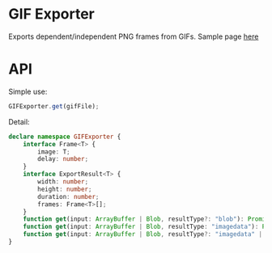 # GIF Exporter

Exports dependent/independent PNG frames from GIFs. Sample page [here](https://saschanaz.github.io/gif-exporter/)

# API

Simple use:

```ts
GIFExporter.get(gifFile);
```

Detail:

```ts
declare namespace GIFExporter {
    interface Frame<T> {
        image: T;
        delay: number;
    }
    interface ExportResult<T> {
        width: number;
        height: number;
        duration: number;
        frames: Frame<T>[];
    }
    function get(input: ArrayBuffer | Blob, resultType?: "blob"): Promise<ExportResult<Blob>>;
    function get(input: ArrayBuffer | Blob, resultType: "imagedata"): Promise<ExportResult<ImageData>>;
    function get(input: ArrayBuffer | Blob, resultType?: "imagedata" | "blob"): Promise<ExportResult<ImageData | Blob>>;
}
```
